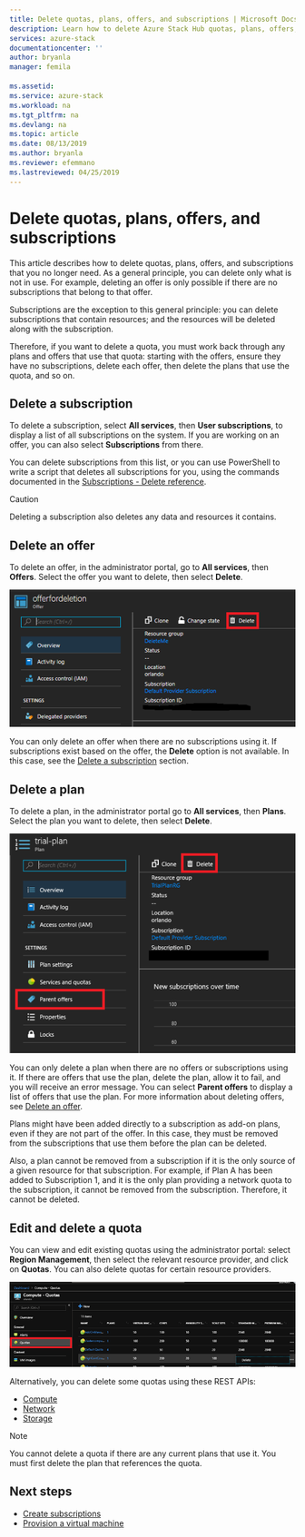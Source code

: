 ```yaml
---
title: Delete quotas, plans, offers, and subscriptions | Microsoft Docs
description: Learn how to delete Azure Stack Hub quotas, plans, offers, and subscriptions.
services: azure-stack
documentationcenter: ''
author: bryanla
manager: femila

ms.assetid:  
ms.service: azure-stack
ms.workload: na
ms.tgt_pltfrm: na
ms.devlang: na
ms.topic: article
ms.date: 08/13/2019
ms.author: bryanla
ms.reviewer: efemmano
ms.lastreviewed: 04/25/2019
---
```


# Delete quotas, plans, offers, and subscriptions

This article describes how to delete quotas, plans, offers, and subscriptions that you no longer need. As a general principle, you can delete only what is not in use. For example, deleting an offer is only possible if there are no subscriptions that belong to that offer.

Subscriptions are the exception to this general principle: you can delete subscriptions that contain resources; and the resources will be deleted along with the subscription.

Therefore, if you want to delete a quota, you must work back through any plans and offers that use that quota: starting with the offers, ensure they have no subscriptions, delete each offer, then delete the plans that use the quota, and so on.

## Delete a subscription

To delete a subscription, select **All services**, then **User subscriptions**, to display a list of all subscriptions on the system. If you are working on an offer, you can also select **Subscriptions** from there.

You can delete subscriptions from this list, or you can use PowerShell to write a script that deletes all subscriptions for you, using the commands documented in the [Subscriptions - Delete reference](/rest/api/azurestack/subscriptions/delete).

> [!CAUTION]
> Deleting a subscription also deletes any data and resources it contains.

## Delete an offer

To delete an offer, in the administrator portal, go to **All services**, then **Offers**. Select the offer you want to delete, then select **Delete**.

![delsub1](media/azure-stack-delete-offer/delsub1.png)

You can only delete an offer when there are no subscriptions using it. If subscriptions exist based on the offer, the **Delete** option is not available. In this case, see the [Delete a subscription](#delete-a-subscription) section.

## Delete a plan

To delete a plan, in the administrator portal go to **All services**, then **Plans**. Select the plan you want to delete, then select **Delete**.

![delsub2](media/azure-stack-delete-offer/delsub2.png)

You can only delete a plan when there are no offers or subscriptions using it. If there are offers that use the plan, delete the plan, allow it to fail, and you will receive an error message. You can select **Parent offers** to display a list of offers that use the plan. For more information about deleting offers, see [Delete an offer](#delete-an-offer).

Plans might have been added directly to a subscription as add-on plans, even if they are not part of the offer. In this case, they must be removed from the subscriptions that use them before the plan can be deleted.

Also, a plan cannot be removed from a subscription if it is the only source of a given resource for that subscription. For example, if Plan A has been added to Subscription 1, and it is the only plan providing a network quota to the subscription, it cannot be removed from the subscription. Therefore, it cannot be deleted.

## Edit and delete a quota

You can view and edit existing quotas using the administrator portal: select **Region Management**, then select the relevant resource provider, and click on **Quotas**. You can also delete quotas for certain resource providers.

![delsub3](media/azure-stack-delete-offer/delsub3.png)

Alternatively, you can delete some quotas using these REST APIs:

- [Compute](/rest/api/azurestack/quotas%20(compute)/delete)
- [Network](/rest/api/azurestack/quotas%20(network)/delete)
- [Storage](/rest/api/azurestack/storagequotas/delete)

> [!NOTE]
> You cannot delete a quota if there are any current plans that use it. You must first delete the plan that references the quota.

## Next steps

- [Create subscriptions](azure-stack-subscribe-plan-provision-vm.md)
- [Provision a virtual machine](../user/azure-stack-create-vm-template.md)